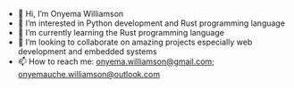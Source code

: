 - 👋 Hi, I’m Onyema Williamson
- 👀 I’m interested in Python development and Rust programming language
- 🌱 I’m currently learning the Rust programming language
- 💞️ I’m looking to collaborate on amazing projects especially web development and embedded systems
- 📫 How to reach me: onyema.williamson@gmail.com; onyemauche.williamson@outlook.com

<!---
onyemawilliamson/onyemawilliamson is a ✨ special ✨ repository because its `README.md` (this file) appears on your GitHub profile.
You can click the Preview link to take a look at your changes.
--->
